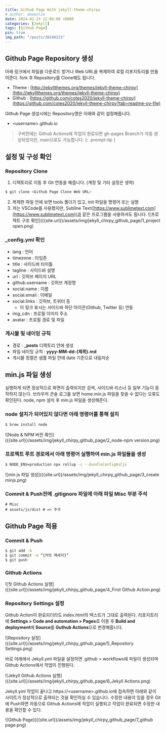 ```yaml
---
title: Github Page With jekyll-theme-chirpy
# author: dowonl2e
date: 2024-02-23 12:00:00 +0800
categories: [Jekyll]
tags: [Github Page]
pin: true
img_path: "/posts/20240223"
---
```


## **Github Page Repository 생성**

아래 링크에서 파일을 다운로드 받거나 Web URL을 복제하여 로컬 리포지토리를 만들어준다. fork 후 Repository를 Clone해도 됩니다.

- Theme : [http://jekyllthemes.org/themes/jekyll-theme-chirpy](http://jekyllthemes.org/themes/jekyll-theme-chirpy)
- Github : [https://github.com/cotes2020/jekyll-theme-chirpy](https://github.com/cotes2020/jekyll-theme-chirpy?tab=readme-ov-file)

Github Page 생성시에는 Repository명은 아래와 같이 설정해줍니다.

- \<username\>.github.io

> 구버전에는 Github Actions에 작업이 완료되면 gh-pages Branch가 자동 생성되었지만, main으로도 가능합니다.
> {: .prompt-tip }

## **설정 및 구성 확인**

### **Repository Clone**

1. 디렉토리로 이동 후 Git 연동을 해줍니다. (계정 및 기타 설정은 생략)

```bash
$ git clone <Github Page Clone Web URL>
```

2. 복제한 파일 안에 보면 tools 폴더가 있고, init 파일을 명령어 또는 실행
3. 저는 VSCode를 사용했지만, Subline Text([https://www.sublimetext.com](https://www.sublimetext.com))과 같은 프로그램을 사용하셔도 됩니다.
   ![프로젝트 구조 확인]({{site.url}}/assets/img/jekyll_chirpy_github_page/1_project open.png)

### **\_config.yml 확인**

- lang : 언어
- timezone : 타임존
- title : 사이드바 타이틀
- tagline : 사이드바 설명
- url : 깃허브 페이지 URL
- github.username : 깃허브 계정명
- social.name : 이름
- social.email : 이메일
- social.links : 깃허브, 트위터 등
  - 이 링크 표시는 사이드바 하단 아이콘(Github, Twitter 등) 연동
- img_cdn : 프로필 이미지 주소
- avatar : 프로필 경로 및 파일

### **게시물 및 네이밍 규칙**

- 경로 : **\_posts** 디렉토리 안에 생성
- 파일 네이밍 규칙 : **yyyy-MM-dd-{제목}.md**
- 게시물 정렬은 샘플 파일 안에 date 기준으로 내림차순

## **min.js 파일 생성**

실행하게 되면 정상적으로 화면이 출력되지만 검색, 사이드바 리스너 등 일부 기능이 동작하지 않는다. 브라우저 콘솔 로그를 보면 home.min.js 파일을 찾을 수 없다는 오류도 확인된다. node, npm 설치 후 min.js 파일을 생성해준다.

### **node 설치가 되어있지 않다면 아래 명령어를 통해 설치**

```bash
$ brew install node
```

![Node & NPM 버전 확인]({{site.url}}/assets/img/jekyll_chirpy_github_page/2_node-npm version.png)

### **프로젝트 루트 경로에서 아래 명령어 실행하여 min.js 파일들을 생성**

```bash
$ NODE_ENV=production npx rollup -c --bundleConfigAsCjs
```

![min js 파일 생성]({{site.url}}/assets/img/jekyll_chirpy_github_page/3_create minjs.png)

### **Commit & Push전에 .gitignore 파일에 아래 파일 Misc 부분 주석**

```
# Misc
# assets/js/dist # => 주석
```

## **Github Page 적용**

### **Commit & Push**

```bash
$ git add -A
$ git commit -m “{커밋 메세지}”
$ git push
```

### **Github Actions**

![첫 Github Actions 실행]({{site.url}}/assets/img/jekyll_chirpy_github_page/4_First Github Action.png)

### **Repository Settings 설정**

Github Action이 완료되더라도 index.html의 텍스트가 그대로 출력된다. 리포지토리에 **Settings > Code and automation > Pages**로 이동 후 **Build and deployment**에 **Source**를 **Guthub Actions**으로 변경해줍니다.

![Repository 설정]({{site.url}}/assets/img/jekyll_chirpy_github_page/5_Repository Settings.png)

바로 아래에서 Jekyll.yml 파일을 설정하면 .github > workflows에 파일이 생성되며 Github Actions에서 작업이 진행된다.

![Jekyll Github Actions 실행]({{site.url}}/assets/img/jekyll_chirpy_github_page/6_Jekyll Actions.png)

Jekyll.yml 작업이 끝나고 https://\<username\>.github.io에 접속하면 아래와 같이 사이트가 정상적으로 출력되는 것을 확인하실 수 있습니다. 수정한 내용이 있을 경우 Git에 Push하면 자동으로 Github Actions에 작업이 실행되고 작업이 완료되면 수정한 내용을 확인할 수 있다.

![Github Page]({{site.url}}/assets/img/jekyll_chirpy_github_page/7_github page.png)
